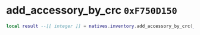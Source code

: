 # add_accessory_by_crc `0xF750D150`

```lua
local result --[[ integer ]] = natives.inventory.add_accessory_by_crc(_unk0 --[[ integer ]], _unk1 --[[ integer ]], _unk2 --[[ integer ]])
```